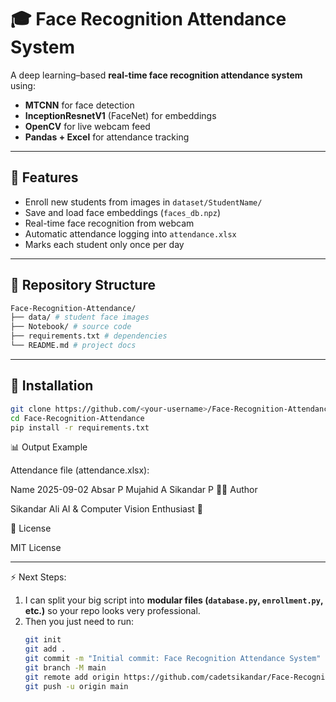 # 🎓 Face Recognition Attendance System

A deep learning–based **real-time face recognition attendance system** using:
- **MTCNN** for face detection
- **InceptionResnetV1** (FaceNet) for embeddings
- **OpenCV** for live webcam feed
- **Pandas + Excel** for attendance tracking

---

## 🚀 Features
- Enroll new students from images in `dataset/StudentName/`
- Save and load face embeddings (`faces_db.npz`)
- Real-time face recognition from webcam
- Automatic attendance logging into `attendance.xlsx`
- Marks each student only once per day

---

## 📂 Repository Structure
```bash
Face-Recognition-Attendance/
├── data/ # student face images
├── Notebook/ # source code
├── requirements.txt # dependencies
└── README.md # project docs
````



---

## 🔧 Installation
```bash
git clone https://github.com/<your-username>/Face-Recognition-Attendance.git
cd Face-Recognition-Attendance
pip install -r requirements.txt
````

📊 Output Example

Attendance file (attendance.xlsx):

Name	2025-09-02
Absar	P
Mujahid	A
Sikandar	P
👨‍💻 Author

Sikandar Ali
AI & Computer Vision Enthusiast 🚀

📜 License

MIT License


---

⚡ Next Steps:
1. I can split your big script into **modular files (`database.py`, `enrollment.py`, etc.)** so your repo looks very professional.  
2. Then you just need to run:
   ```bash
   git init
   git add .
   git commit -m "Initial commit: Face Recognition Attendance System"
   git branch -M main
   git remote add origin https://github.com/cadetsikandar/Face-Recognition-Attendance.git
   git push -u origin main
   ````
